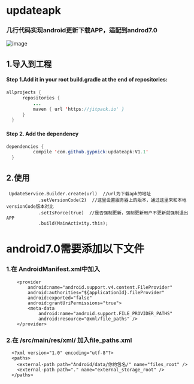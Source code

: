 # updateapk
### 几行代码实现android更新下载APP，适配到androd7.0
![image](https://github.com/gypnick/updateapk/blob/master/update.gif)
## 1.导入到工程
####    Step 1.Add it in your root build.gradle at the end of repositories:
  ```Java
  allprojects {
		repositories {
			...
			maven { url 'https://jitpack.io' }
		}
	}
  ```
####   Step 2. Add the dependency
  ```Java
  dependencies {
	        compile 'com.github.gypnick:updateapk:V1.1'
	}
  ```
##  2.使用
####  
     UpdateService.Builder.create(url)  //url为下载apk的地址
                .setVersionCode(2)  //这里设置服务器上的版本，通过这里来和本地versionCode版本对比 
                .setIsForce(true)  //是否强制更新，强制更新用户不更新就强制退出APP
                .build(MainActivity.this); 
  
# android7.0需要添加以下文件
###  1.在 AndroidManifest.xml中加入
        <provider
            android:name="android.support.v4.content.FileProvider"
            android:authorities="${applicationId}.fileProvider"
            android:exported="false"
            android:grantUriPermissions="true">
            <meta-data
                android:name="android.support.FILE_PROVIDER_PATHS"
                android:resource="@xml/file_paths" />
        </provider>
###  2.在 /src/main/res/xml/  加入file_paths.xml
      <?xml version="1.0" encoding="utf-8"?>
      <paths>
        <external-path path="Android/data/你的包名/" name="files_root" />
        <external-path path="." name="external_storage_root" />
      </paths>        
  
  
  
